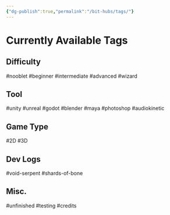 ```yaml
---
{"dg-publish":true,"permalink":"/bit-hubs/tags/"}
---
```


# Currently Available Tags

## Difficulty
#nooblet
#beginner
#intermediate
#advanced
#wizard

## Tool
#unity
#unreal
#godot
#blender
#maya
#photoshop
#audiokinetic

## Game Type
#2D
#3D 

## Dev Logs
#void-serpent 
#shards-of-bone

## Misc.
#unfinished
#testing
#credits

